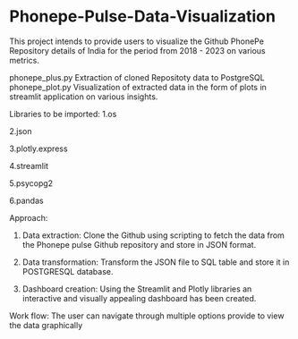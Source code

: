 # Phonepe-Pulse-Data-Visualization

This project intends to provide users to visualize the Github PhonePe Repository details of India for the period from 2018 - 2023 on various metrics.

phonepe_plus.py
  Extraction of cloned Repositoty data to PostgreSQL
phonepe_plot.py
  Visualization of extracted data in the form of plots in streamlit application on various insights.

Libraries to be imported:
1.os

2.json

3.plotly.express

4.streamlit

5.psycopg2

6.pandas

Approach:
1. Data extraction: Clone the Github using scripting to fetch the data from the Phonepe pulse Github repository and store in JSON format.

2. Data transformation: Transform the JSON file to SQL table and store it in POSTGRESQL database.

3. Dashboard creation: Using the Streamlit and Plotly libraries an interactive and visually appealing dashboard has been created.

Work flow:
The user can navigate through multiple options provide to view the data graphically
